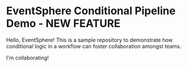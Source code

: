 # EventSphere Conditional Pipeline Demo - NEW FEATURE
Hello, EventSphere! This is a sample repository to demonstrate how conditional logic in a workflow can foster collaboration amongst teams.

I'm collaborating!
